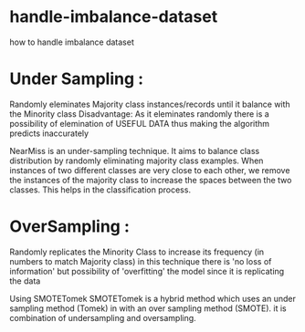 # handle-imbalance-dataset
how to handle imbalance dataset
# Under Sampling :
Randomly eleminates Majority class instances/records until it balance with the Minority class Disadvantage: As it eleminates randomly there is a possibility of elemination of USEFUL DATA thus making the algorithm predicts inaccurately

NearMiss is an under-sampling technique. It aims to balance class distribution by randomly eliminating majority class examples. When instances of two different classes are very close to each other, we remove the instances of the majority class to increase the spaces between the two classes. This helps in the classification process.

# OverSampling :
Randomly replicates the Minority Class to increase its frequency (in numbers to match Majority class) in this technique there is 'no loss of information' but possibility of 'overfitting' the model since it is replicating the data

Using SMOTETomek
SMOTETomek is a hybrid method which uses an under sampling method (Tomek) in with an over sampling method (SMOTE).
it is combination of undersampling and oversampling.
